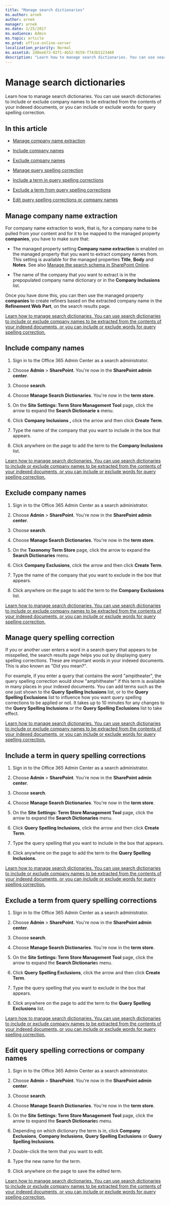 ```yaml
---
title: "Manage search dictionaries"
ms.author: arnek
author: arnek
manager: arnek
ms.date: 1/25/2017
ms.audience: Admin
ms.topic: article
ms.prod: office-online-server
localization_priority: Normal
ms.assetid: 2d0ee673-02f1-4b52-9159-f743b5123460
description: "Learn how to manage search dictionaries. You can use search dictionaries to include or exclude company names to be extracted from the contents of your indexed documents, or you can include or exclude words for query spelling correction."
---
```


# Manage search dictionaries

Learn how to manage search dictionaries. You can use search dictionaries to include or exclude company names to be extracted from the contents of your indexed documents, or you can include or exclude words for query spelling correction.
  
## In this article
<a name="__top"> </a>

- [Manage company name extraction](manage-search-dictionaries.md#__toc342653321)
    
- [Include company names](manage-search-dictionaries.md#__toc342653322)
    
- [Exclude company names](manage-search-dictionaries.md#__toc342653323)
    
- [Manage query spelling correction](manage-search-dictionaries.md#__toc342653324)
    
- [Include a term in query spelling corrections](manage-search-dictionaries.md#__toc342653325)
    
- [Exclude a term from query spelling corrections](manage-search-dictionaries.md#__toc342653326)
    
- [Edit query spelling corrections or company names](manage-search-dictionaries.md#__toc342653327)
    
## Manage company name extraction
<a name="__toc342653321"> </a>

For company name extraction to work, that is, for a company name to be pulled from your content and for it to be mapped to the managed property **companies**, you have to make sure that:
  
- The managed property setting **Company name extraction** is enabled on the managed property that you want to extract company names from. This setting is available for the managed properties **Title**, **Body** and **Notes**. See also [Manage the search schema in SharePoint Online](https://support.office.com/article/d4fab46d-ba41-4c03-9d4c-32b5b33198b6).
    
- The name of the company that you want to extract is in the prepopulated company name dictionary or in the **Company Inclusions** list. 
    
Once you have done this, you can then use the managed property **companies** to create refiners based on the extracted company name in the **Refinement Web** **Part**, on the search results page. 
  
[Learn how to manage search dictionaries. You can use search dictionaries to include or exclude company names to be extracted from the contents of your indexed documents, or you can include or exclude words for query spelling correction.](manage-search-dictionaries.md#__top)
  
## Include company names
<a name="__toc342653322"> </a>

1. Sign in to the Office 365 Admin Center as a search administrator.
    
2. Choose **Admin** > **SharePoint**. You're now in the **SharePoint admin center**.
    
3. Choose **search**.
    
4. Choose **Manage Search Dictionaries**. You're now in the **term store**.
    
5. On the **Site Settings: Term Store Management Tool** page, click the arrow to expand the **Search Dictionarie** **s** menu. 
    
6. Click **Company Inclusions** **,** click the arrow and then click **Create Term**.
    
7. Type the name of the company that you want to include in the box that appears.
    
8. Click anywhere on the page to add the term to the **Company Inclusions** list. 
    
[Learn how to manage search dictionaries. You can use search dictionaries to include or exclude company names to be extracted from the contents of your indexed documents, or you can include or exclude words for query spelling correction.](manage-search-dictionaries.md#__top)
  
## Exclude company names
<a name="__toc342653323"> </a>

1. Sign in to the Office 365 Admin Center as a search administrator.
    
2. Choose **Admin** > **SharePoint**. You're now in the **SharePoint admin center**.
    
3. Choose **search**.
    
4. Choose **Manage Search Dictionaries**. You're now in the **term store**.
    
5. On the **Taxonomy Term Store** page, click the arrow to expand the **Search Dictionaries** menu. 
    
6. Click **Company Exclusions**, click the arrow and then click **Create Term**.
    
7. Type the name of the company that you want to exclude in the box that appears.
    
8. Click anywhere on the page to add the term to the **Company Exclusions** list. 
    
[Learn how to manage search dictionaries. You can use search dictionaries to include or exclude company names to be extracted from the contents of your indexed documents, or you can include or exclude words for query spelling correction.](manage-search-dictionaries.md#__top)
  
## Manage query spelling correction
<a name="__toc342653324"> </a>

If you or another user enters a word in a search query that appears to be misspelled, the search results page helps you out by displaying query spelling corrections. These are important words in your indexed documents. This is also known as "Did you mean?".
  
For example, if you enter a query that contains the word "ampitheater", the query spelling correction would show "amphitheater" if this term is available in many places in your indexed documents. You can add terms such as the one just shown to the **Query Spelling Inclusions** list, or to the **Query Spelling Exclusions** list to influence how you want query spelling corrections to be applied or not. It takes up to 10 minutes for any changes to the **Query Spelling Inclusions** or the **Query Spelling Exclusions** list to take effect. 
  
[Learn how to manage search dictionaries. You can use search dictionaries to include or exclude company names to be extracted from the contents of your indexed documents, or you can include or exclude words for query spelling correction.](manage-search-dictionaries.md#__top)
  
## Include a term in query spelling corrections
<a name="__toc342653325"> </a>

1. Sign in to the Office 365 Admin Center as a search administrator.
    
2. Choose **Admin** > **SharePoint**. You're now in the **SharePoint admin center**.
    
3. Choose **search**.
    
4. Choose **Manage Search Dictionaries**. You're now in the **term store**.
    
5. On the **Site Settings: Term Store Management Tool** page, click the arrow to expand the **Search Dictionaries** menu. 
    
6. Click **Query Spelling Inclusions**, click the arrow and then click **Create Term**.
    
7. Type the query spelling that you want to include in the box that appears.
    
8. Click anywhere on the page to add the term to the **Query Spelling Inclusions.**
    
[Learn how to manage search dictionaries. You can use search dictionaries to include or exclude company names to be extracted from the contents of your indexed documents, or you can include or exclude words for query spelling correction.](manage-search-dictionaries.md#__top)
  
## Exclude a term from query spelling corrections
<a name="__toc342653326"> </a>

1. Sign in to the Office 365 Admin Center as a search administrator.
    
2. Choose **Admin** > **SharePoint**. You're now in the **SharePoint admin center**.
    
3. Choose **search**.
    
4. Choose **Manage Search Dictionaries**. You're now in the **term store**.
    
5. On the **Site Settings: Term Store Management Tool** page, click the arrow to expand the **Search Dictionarie**s menu.
    
6. Click **Query Spelling Exclusions**, click the arrow and then click **Create Term**.
    
7. Type the query spelling that you want to exclude in the box that appears.
    
8. Click anywhere on the page to add the term to the **Query Spelling Exclusions** list. 
    
[Learn how to manage search dictionaries. You can use search dictionaries to include or exclude company names to be extracted from the contents of your indexed documents, or you can include or exclude words for query spelling correction.](manage-search-dictionaries.md#__top)
  
## Edit query spelling corrections or company names
<a name="__toc342653327"> </a>

1. Sign in to the Office 365 Admin Center as a search administrator.
    
2. Choose **Admin** > **SharePoint**. You're now in the **SharePoint admin center**.
    
3. Choose **search**.
    
4. Choose **Manage Search Dictionaries**. You're now in the **term store**.
    
5. On the **Site Settings: Term Store Management Tool** page, click the arrow to expand the **Search Dictionarie**s menu.
    
6. Depending on which dictionary the term is in, click **Company Exclusions**, **Company Inclusions**, **Query Spelling Exclusions** or **Query Spelling Inclusions**.
    
7. Double-click the term that you want to edit.
    
8. Type the new name for the term.
    
9. Click anywhere on the page to save the edited term.
    
[Learn how to manage search dictionaries. You can use search dictionaries to include or exclude company names to be extracted from the contents of your indexed documents, or you can include or exclude words for query spelling correction.](manage-search-dictionaries.md#__top)
  

